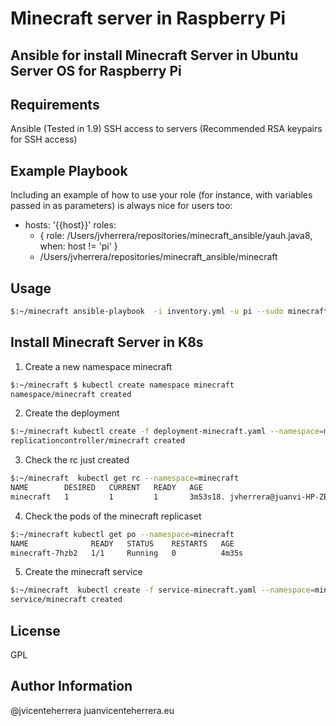 Minecraft server in Raspberry Pi
=========

Ansible for install Minecraft Server in Ubuntu Server OS for Raspberry Pi 
------------

Requirements
------------
Ansible (Tested in 1.9)
SSH access to servers (Recommended RSA keypairs for SSH access)


Example Playbook
----------------

Including an example of how to use your role (for instance, with variables passed in as parameters) is always nice for users too:

- hosts: '{{host}}'
  roles:
    - { role: /Users/jvherrera/repositories/minecraft_ansible/yauh.java8, when: host != 'pi' }
    - /Users/jvherrera/repositories/minecraft_ansible/minecraft

Usage
----------------
```bash
$:~/minecraft ansible-playbook  -i inventory.yml -u pi --sudo minecraft.yml  --extra-vars "host=pi boot=yes" 

```

Install Minecraft Server in K8s
----------------

1. Create a new namespace minecraft
```bash
$:~/minecraft $ kubectl create namespace minecraft
namespace/minecraft created
```
2. Create the deployment
```bash
$:~/minecraft kubectl create -f deployment-minecraft.yaml --namespace=minecraft
replicationcontroller/minecraft created
```


3. Check the rc just created
```bash
$:~/minecraft  kubectl get rc --namespace=minecraft
NAME        DESIRED   CURRENT   READY   AGE
minecraft   1         1         1       3m53s18. jvherrera@juanvi-HP-ZBook-14u-G5:~ kubectl 
```
4. Check the pods of the minecraft replicaset
```bash
$:~/minecraft kubectl get po --namespace=minecraft
NAME              READY   STATUS    RESTARTS   AGE
minecraft-7hzb2   1/1     Running   0          4m35s
```

5. Create the minecraft service
```bash
$:~/minecraft  kubectl create -f service-minecraft.yaml --namespace=minecraft
service/minecraft created
```
License
-------

GPL

Author Information
------------------

@jvicenteherrera
juanvicenteherrera.eu
